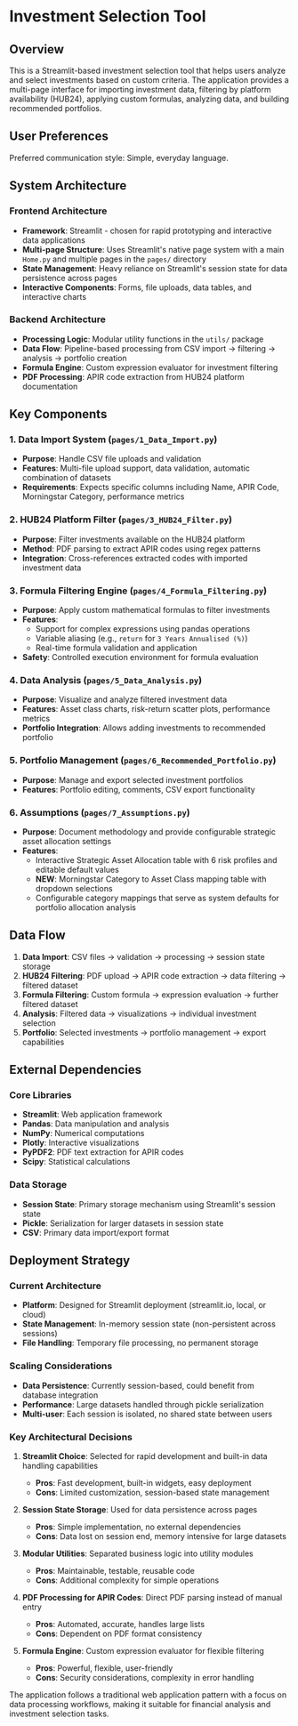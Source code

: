 # Investment Selection Tool

## Overview

This is a Streamlit-based investment selection tool that helps users analyze and select investments based on custom criteria. The application provides a multi-page interface for importing investment data, filtering by platform availability (HUB24), applying custom formulas, analyzing data, and building recommended portfolios.

## User Preferences

Preferred communication style: Simple, everyday language.

## System Architecture

### Frontend Architecture
- **Framework**: Streamlit - chosen for rapid prototyping and interactive data applications
- **Multi-page Structure**: Uses Streamlit's native page system with a main `Home.py` and multiple pages in the `pages/` directory
- **State Management**: Heavy reliance on Streamlit's session state for data persistence across pages
- **Interactive Components**: Forms, file uploads, data tables, and interactive charts

### Backend Architecture
- **Processing Logic**: Modular utility functions in the `utils/` package
- **Data Flow**: Pipeline-based processing from CSV import → filtering → analysis → portfolio creation
- **Formula Engine**: Custom expression evaluator for investment filtering
- **PDF Processing**: APIR code extraction from HUB24 platform documentation

## Key Components

### 1. Data Import System (`pages/1_Data_Import.py`)
- **Purpose**: Handle CSV file uploads and validation
- **Features**: Multi-file upload support, data validation, automatic combination of datasets
- **Requirements**: Expects specific columns including Name, APIR Code, Morningstar Category, performance metrics

### 2. HUB24 Platform Filter (`pages/3_HUB24_Filter.py`)
- **Purpose**: Filter investments available on the HUB24 platform
- **Method**: PDF parsing to extract APIR codes using regex patterns
- **Integration**: Cross-references extracted codes with imported investment data

### 3. Formula Filtering Engine (`pages/4_Formula_Filtering.py`)
- **Purpose**: Apply custom mathematical formulas to filter investments
- **Features**: 
  - Support for complex expressions using pandas operations
  - Variable aliasing (e.g., `return` for `3 Years Annualised (%)`)
  - Real-time formula validation and application
- **Safety**: Controlled execution environment for formula evaluation

### 4. Data Analysis (`pages/5_Data_Analysis.py`)
- **Purpose**: Visualize and analyze filtered investment data
- **Features**: Asset class charts, risk-return scatter plots, performance metrics
- **Portfolio Integration**: Allows adding investments to recommended portfolio

### 5. Portfolio Management (`pages/6_Recommended_Portfolio.py`)
- **Purpose**: Manage and export selected investment portfolios
- **Features**: Portfolio editing, comments, CSV export functionality

### 6. Assumptions (`pages/7_Assumptions.py`)
- **Purpose**: Document methodology and provide configurable strategic asset allocation settings
- **Features**: 
  - Interactive Strategic Asset Allocation table with 6 risk profiles and editable default values
  - **NEW**: Morningstar Category to Asset Class mapping table with dropdown selections
  - Configurable category mappings that serve as system defaults for portfolio allocation analysis

## Data Flow

1. **Data Import**: CSV files → validation → processing → session state storage
2. **HUB24 Filtering**: PDF upload → APIR code extraction → data filtering → filtered dataset
3. **Formula Filtering**: Custom formula → expression evaluation → further filtered dataset
4. **Analysis**: Filtered data → visualizations → individual investment selection
5. **Portfolio**: Selected investments → portfolio management → export capabilities

## External Dependencies

### Core Libraries
- **Streamlit**: Web application framework
- **Pandas**: Data manipulation and analysis
- **NumPy**: Numerical computations
- **Plotly**: Interactive visualizations
- **PyPDF2**: PDF text extraction for APIR codes
- **Scipy**: Statistical calculations

### Data Storage
- **Session State**: Primary storage mechanism using Streamlit's session state
- **Pickle**: Serialization for larger datasets in session state
- **CSV**: Primary data import/export format

## Deployment Strategy

### Current Architecture
- **Platform**: Designed for Streamlit deployment (streamlit.io, local, or cloud)
- **State Management**: In-memory session state (non-persistent across sessions)
- **File Handling**: Temporary file processing, no permanent storage

### Scaling Considerations
- **Data Persistence**: Currently session-based, could benefit from database integration
- **Performance**: Large datasets handled through pickle serialization
- **Multi-user**: Each session is isolated, no shared state between users

### Key Architectural Decisions

1. **Streamlit Choice**: Selected for rapid development and built-in data handling capabilities
   - **Pros**: Fast development, built-in widgets, easy deployment
   - **Cons**: Limited customization, session-based state management

2. **Session State Storage**: Used for data persistence across pages
   - **Pros**: Simple implementation, no external dependencies
   - **Cons**: Data lost on session end, memory intensive for large datasets

3. **Modular Utilities**: Separated business logic into utility modules
   - **Pros**: Maintainable, testable, reusable code
   - **Cons**: Additional complexity for simple operations

4. **PDF Processing for APIR Codes**: Direct PDF parsing instead of manual entry
   - **Pros**: Automated, accurate, handles large lists
   - **Cons**: Dependent on PDF format consistency

5. **Formula Engine**: Custom expression evaluator for flexible filtering
   - **Pros**: Powerful, flexible, user-friendly
   - **Cons**: Security considerations, complexity in error handling

The application follows a traditional web application pattern with a focus on data processing workflows, making it suitable for financial analysis and investment selection tasks.